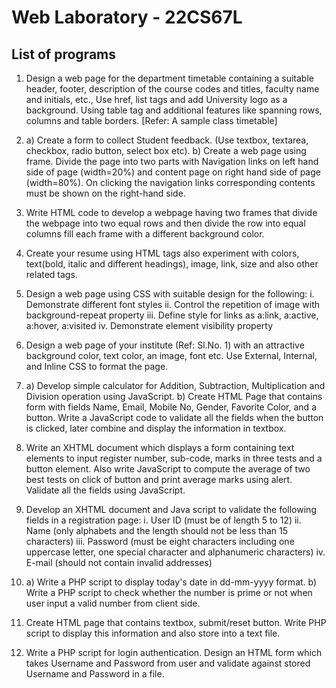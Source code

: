 # Web Laboratory - 22CS67L 

## List of programs 

1. Design a web page for the department timetable containing a suitable header, footer, description of the course codes and titles, faculty name and initials, etc., Use href, list tags and add University logo as a background. Using table tag and additional features like spanning rows, columns and table borders. [Refer: A sample class timetable] 

2. a) Create a form to collect Student feedback. (Use textbox, textarea, checkbox, radio button, select box etc). 
   b) Create a web page using frame. Divide the page into two parts with Navigation links on left hand side of page (width=20%) and content page on right hand side of page (width=80%). On clicking the navigation links corresponding contents must be shown on the right-hand side. 

3. Write HTML code to develop a webpage having two frames that divide the webpage into two equal rows and then divide the row into equal columns fill each frame with a different background color. 

4. Create your resume using HTML tags also experiment with colors, text(bold, italic and different headings), image, link, size and also other related tags.  

5. Design a web page using CSS with suitable design for the following: 
   i. Demonstrate different font styles 
   ii. Control the repetition of image with background-repeat property 
   iii. Define style for links as a:link, a:active, a:hover, a:visited 
   iv. Demonstrate element visibility property 

6. Design a web page of your institute (Ref: Sl.No. 1) with an attractive background color, text color, an image, font etc. Use External, Internal, and Inline CSS to format the page. 

7. a) Develop simple calculator for Addition, Subtraction, Multiplication and Division operation using JavaScript. 
   b) Create HTML Page that contains form with fields Name, Email, Mobile No, Gender, Favorite Color, and a button. Write a JavaScript code to validate all the fields when the button is clicked, later combine and display the information in textbox. 

8. Write an XHTML document which displays a form containing text elements to input register number, sub-code, marks in three tests and a button element. Also write JavaScript to compute the average of two best tests on click of button and print average marks using alert. Validate all the fields using JavaScript. 

9. Develop an XHTML document and Java script to validate the following fields in a registration page: 
   i. User ID (must be of length 5 to 12) 
   ii. Name (only alphabets and the length should not be less than 15 characters) 
   iii. Password (must be eight characters including one uppercase letter, one special character and alphanumeric characters) 
   iv. E-mail (should not contain invalid addresses) 

10. a) Write a PHP script to display today's date in dd-mm-yyyy format. 
    b) Write a PHP script to check whether the number is prime or not when user input a valid number from client side. 

11. Create HTML page that contains textbox, submit/reset button. Write PHP script to display this information and also store into a text file. 

12. Write a PHP script for login authentication. Design an HTML form which takes Username and Password from user and validate against stored Username and Password in a file. 

